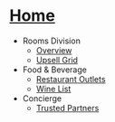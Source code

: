 # [Home](README.md)

- Rooms Division
  - [Overview](/rooms-division/overview.md)
  - [Upsell Grid](/rooms-division/upsell-grid.md)
- Food & Beverage
  - [Restaurant Outlets](/f-and-b/outlets.md)
  - [Wine List](/f-and-b/wine-list.md)
- Concierge
  - [Trusted Partners](/concierge/partners.md)
